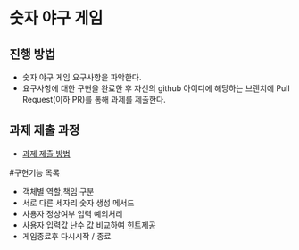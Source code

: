 # 숫자 야구 게임
## 진행 방법
* 숫자 야구 게임 요구사항을 파악한다.
* 요구사항에 대한 구현을 완료한 후 자신의 github 아이디에 해당하는 브랜치에 Pull Request(이하 PR)를 통해 과제를 제출한다.

## 과제 제출 과정
* [과제 제출 방법](https://github.com/next-step/nextstep-docs/tree/master/precourse)


#구현기능 목록
* 객체별 역할,책임 구분
* 서로 다른 세자리 숫자 생성 메서드
* 사용자 정상여부 입력 예외처리
* 사용자 입력값 난수 값 비교하여 힌트제공
* 게임종료후 다시시작 / 종료 

